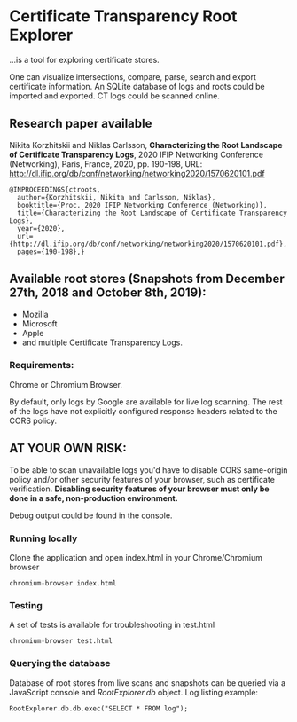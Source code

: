 # Certificate Transparency Root Explorer

...is a tool for exploring certificate stores.

One can visualize intersections, compare, parse, search and export certificate information.
An SQLite database of logs and roots could be imported and exported.
CT logs could be scanned online.

## Research paper available
Nikita Korzhitskii and Niklas Carlsson, **Characterizing the Root Landscape of Certificate Transparency Logs**, 2020 IFIP Networking Conference (Networking), Paris, France, 2020, pp. 190-198, URL: http://dl.ifip.org/db/conf/networking/networking2020/1570620101.pdf
```
@INPROCEEDINGS{ctroots,
  author={Korzhitskii, Nikita and Carlsson, Niklas},
  booktitle={Proc. 2020 IFIP Networking Conference (Networking)}, 
  title={Characterizing the Root Landscape of Certificate Transparency Logs}, 
  year={2020},
  url={http://dl.ifip.org/db/conf/networking/networking2020/1570620101.pdf},
  pages={190-198},}
```


## Available root stores (Snapshots from December 27th, 2018 and  October 8th, 2019):
- Mozilla
- Microsoft
- Apple
- and multiple Certificate Transparency Logs.

### Requirements:
Chrome or Chromium Browser.

By default, only logs by Google are available for live log scanning. The rest of the logs have not explicitly configured response headers related to the CORS policy.

## AT YOUR OWN RISK:
To be able to scan unavailable logs you'd have to disable CORS same-origin policy and/or other security features of your browser, such as certificate verification. **Disabling security features of your browser must only be done in a safe, non-production environment.**

Debug output could be found in the console.

### Running locally
Clone the application and open index.html in your Chrome/Chromium browser
```
chromium-browser index.html
```

### Testing
A set of tests is available for troubleshooting in test.html
```
chromium-browser test.html
```
### Querying the database
Database of root stores from live scans and snapshots can be queried via a JavaScript console and _RootExplorer.db_ object.
Log listing example:
```
RootExplorer.db.db.exec("SELECT * FROM log");
```
